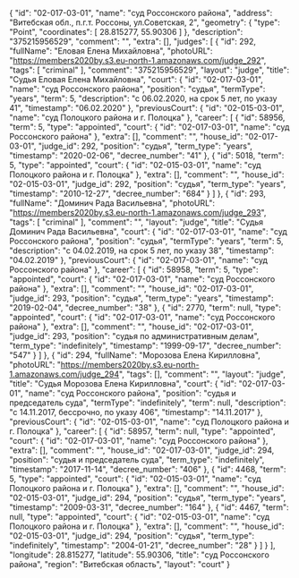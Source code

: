 {
    "id": "02-017-03-01",
    "name": "суд Россонского района",
    "address": "Витебская обл., п.г.т. Россоны, ул.Советская, 2",
    "geometry": {
        "type": "Point",
        "coordinates": [
            28.815277,
            55.90306
        ]
    },
    "description": "375215956529",
    "comment": "",
    "extra": [],
    "judges": [
        {
            "id": 292,
            "fullName": "Еловая Елена Михайловна",
            "photoURL": "https://members2020by.s3.eu-north-1.amazonaws.com/judge_292",
            "tags": [
                "criminal"
            ],
            "comment": "375215956529",
            "layout": "judge",
            "title": "Судья Еловая Елена Михайловна",
            "court": {
                "id": "02-017-03-01",
                "name": "суд Россонского района",
                "position": "судья",
                "termType": "years",
                "term": 5,
                "description": "c 06.02.2020, на срок 5 лет, по указу 41",
                "timestamp": "06.02.2020"
            },
            "previousCourt": {
                "id": "02-015-03-01",
                "name": "суд Полоцкого района и г. Полоцка"
            },
            "career": [
                {
                    "id": 58956,
                    "term": 5,
                    "type": "appointed",
                    "court": {
                        "id": "02-017-03-01",
                        "name": "суд Россонского района"
                    },
                    "extra": [],
                    "comment": "",
                    "house_id": "02-017-03-01",
                    "judge_id": 292,
                    "position": "судья",
                    "term_type": "years",
                    "timestamp": "2020-02-06",
                    "decree_number": "41"
                },
                {
                    "id": 5018,
                    "term": 5,
                    "type": "appointed",
                    "court": {
                        "id": "02-015-03-01",
                        "name": "суд Полоцкого района и г. Полоцка"
                    },
                    "extra": [],
                    "comment": "",
                    "house_id": "02-015-03-01",
                    "judge_id": 292,
                    "position": "судья",
                    "term_type": "years",
                    "timestamp": "2010-12-27",
                    "decree_number": "684"
                }
            ]
        },
        {
            "id": 293,
            "fullName": "Доминич Рада Васильевна",
            "photoURL": "https://members2020by.s3.eu-north-1.amazonaws.com/judge_293",
            "tags": [
                "criminal"
            ],
            "comment": "",
            "layout": "judge",
            "title": "Судья Доминич Рада Васильевна",
            "court": {
                "id": "02-017-03-01",
                "name": "суд Россонского района",
                "position": "судья",
                "termType": "years",
                "term": 5,
                "description": "c 04.02.2019, на срок 5 лет, по указу 38",
                "timestamp": "04.02.2019"
            },
            "previousCourt": {
                "id": "02-017-03-01",
                "name": "суд Россонского района"
            },
            "career": [
                {
                    "id": 58958,
                    "term": 5,
                    "type": "appointed",
                    "court": {
                        "id": "02-017-03-01",
                        "name": "суд Россонского района"
                    },
                    "extra": [],
                    "comment": "",
                    "house_id": "02-017-03-01",
                    "judge_id": 293,
                    "position": "судья",
                    "term_type": "years",
                    "timestamp": "2019-02-04",
                    "decree_number": "38"
                },
                {
                    "id": 2770,
                    "term": null,
                    "type": "appointed",
                    "court": {
                        "id": "02-017-03-01",
                        "name": "суд Россонского района"
                    },
                    "extra": [],
                    "comment": "",
                    "house_id": "02-017-03-01",
                    "judge_id": 293,
                    "position": "судья по административным делам",
                    "term_type": "indefinitely",
                    "timestamp": "1999-09-17",
                    "decree_number": "547"
                }
            ]
        },
        {
            "id": 294,
            "fullName": "Морозова Елена Кирилловна",
            "photoURL": "https://members2020by.s3.eu-north-1.amazonaws.com/judge_294",
            "tags": [],
            "comment": "",
            "layout": "judge",
            "title": "Судья Морозова Елена Кирилловна",
            "court": {
                "id": "02-017-03-01",
                "name": "суд Россонского района",
                "position": "судья и председатель суда",
                "termType": "indefinitely",
                "term": null,
                "description": "c 14.11.2017, бессрочно, по указу 406",
                "timestamp": "14.11.2017"
            },
            "previousCourt": {
                "id": "02-015-03-01",
                "name": "суд Полоцкого района и г. Полоцка"
            },
            "career": [
                {
                    "id": 58957,
                    "term": null,
                    "type": "appointed",
                    "court": {
                        "id": "02-017-03-01",
                        "name": "суд Россонского района"
                    },
                    "extra": [],
                    "comment": "",
                    "house_id": "02-017-03-01",
                    "judge_id": 294,
                    "position": "судья и председатель суда",
                    "term_type": "indefinitely",
                    "timestamp": "2017-11-14",
                    "decree_number": "406"
                },
                {
                    "id": 4468,
                    "term": 5,
                    "type": "appointed",
                    "court": {
                        "id": "02-015-03-01",
                        "name": "суд Полоцкого района и г. Полоцка"
                    },
                    "extra": [],
                    "comment": "",
                    "house_id": "02-015-03-01",
                    "judge_id": 294,
                    "position": "судья",
                    "term_type": "years",
                    "timestamp": "2009-03-31",
                    "decree_number": "164"
                },
                {
                    "id": 4467,
                    "term": null,
                    "type": "appointed",
                    "court": {
                        "id": "02-015-03-01",
                        "name": "суд Полоцкого района и г. Полоцка"
                    },
                    "extra": [],
                    "comment": "",
                    "house_id": "02-015-03-01",
                    "judge_id": 294,
                    "position": "судья",
                    "term_type": "indefinitely",
                    "timestamp": "2004-01-21",
                    "decree_number": "28"
                }
            ]
        }
    ],
    "longitude": 28.815277,
    "latitude": 55.90306,
    "title": "суд Россонского района",
    "region": "Витебская область",
    "layout": "court"
}